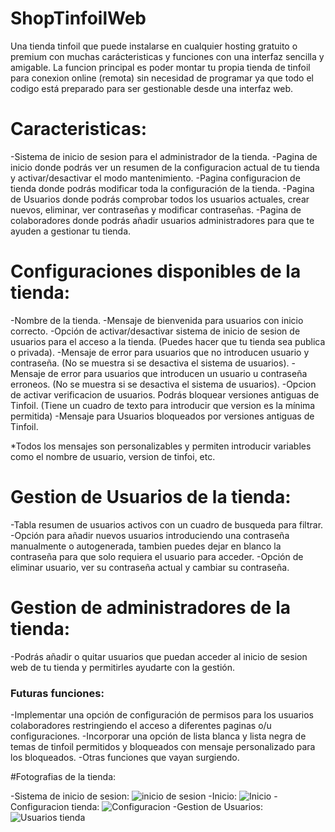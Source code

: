 # ShopTinfoilWeb

Una tienda tinfoil que puede instalarse en cualquier hosting gratuito o premium con muchas carácteristicas y funciones con una interfaz sencilla y amigable.
La funcion principal es poder montar tu propia tienda de tinfoil para conexion online (remota) sin necesidad de programar ya que todo el codigo está preparado para ser gestionable desde una interfaz web.

# Caracteristicas:

-Sistema de inicio de sesion para el administrador de la tienda.
-Pagina de inicio donde podrás ver un resumen de la configuracion actual de tu tienda y activar/desactivar el modo mantenimiento.
-Pagina configuracion de tienda donde podrás modificar toda la configuración de la tienda.
-Pagina de Usuarios donde podrás comprobar todos los usuarios actuales, crear nuevos, eliminar, ver contraseñas y modificar contraseñas.
-Pagina de colaboradores donde podrás añadir usuarios administradores para que te ayuden a gestionar tu tienda.

# Configuraciones disponibles de la tienda:

-Nombre de la tienda.
-Mensaje de bienvenida para usuarios con inicio correcto.
-Opción de activar/desactivar sistema de inicio de sesion de usuarios para el acceso a la tienda. (Puedes hacer que tu tienda sea publica o privada).
-Mensaje de error para usuarios que no introducen usuario y contraseña. (No se muestra si se desactiva el sistema de usuarios).
-Mensaje de error para usuarios que introducen un usuario u contraseña erroneos. (No se muestra si se desactiva el sistema de usuarios).
-Opcion de activar verificacion de usuarios. Podrás bloquear versiones antiguas de Tinfoil. (Tiene un cuadro de texto para introducir que version es la mínima permitida)
-Mensaje para Usuarios bloqueados por versiones antiguas de Tinfoil.

*Todos los mensajes son personalizables y permiten introducir variables como el nombre de usuario, version de tinfoi, etc.

# Gestion de Usuarios de la tienda:

-Tabla resumen de usuarios activos con un cuadro de busqueda para filtrar.
-Opción para añadir nuevos usuarios introduciendo una contraseña manualmente o autogenerada, tambien puedes dejar en blanco la contraseña para que solo requiera el usuario para acceder.
-Opción de eliminar usuario, ver su contraseña actual y cambiar su contraseña.

# Gestion de administradores de la tienda:

-Podrás añadir o quitar usuarios que puedan acceder al inicio de sesion web de tu tienda y permitirles ayudarte con la gestión.

### Futuras funciones:
-Implementar una opción de configuración de permisos para los usuarios colaboradores restringiendo el acceso a diferentes paginas o/u configuraciones.
-Incorporar una opción de lista blanca y lista negra de temas de tinfoil permitidos y bloqueados con mensaje personalizado para los bloqueados.
-Otras funciones que vayan surgiendo.

#Fotografias de la tienda:

-Sistema de inicio de sesion:
![inicio de sesion](https://github.com/matrixjaen18/ShopTinfoilWeb/assets/141587308/cb58ad5f-6df1-4719-981d-3cf70ba29e2b)
-Inicio:
![Inicio](https://github.com/matrixjaen18/ShopTinfoilWeb/assets/141587308/70c05d54-64c2-401d-ae71-b9c43a57e8ff)
-Configuracion tienda:
![Configuracion](https://github.com/matrixjaen18/ShopTinfoilWeb/assets/141587308/bbae289f-57b2-46b5-aec7-663184d835f6)
-Gestion de Usuarios:
![Usuarios tienda](https://github.com/matrixjaen18/ShopTinfoilWeb/assets/141587308/57733dfb-1925-4270-bc30-0d00e0c980b0)




